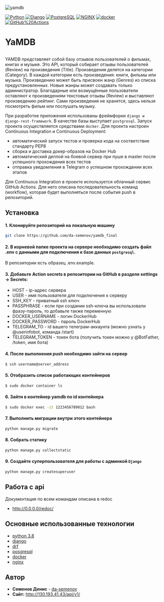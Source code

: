 ![yamdb](https://github.com/da-semenov/yamdb_final/workflows/yamdb/badge.svg?branch=master)

[![Python](https://img.shields.io/badge/-Python-464646??style=flat-square&logo=Python)](https://www.python.org/)
[![Django](https://img.shields.io/badge/-Django-464646??style=flat-square&logo=Django)](https://www.djangoproject.com/)
[![PostgreSQL](https://img.shields.io/badge/-PostgreSQL-464646??style=flat-square&logo=PostgreSQL)](https://www.postgresql.org/)
[![NGINX](https://img.shields.io/badge/-NGINX-464646??style=flat-square&logo=NGINX)](https://nginx.org/ru/)
[![docker](https://img.shields.io/badge/-Docker-464646??style=flat-square&logo=docker)](https://www.docker.com/)
[![GitHub%20Actions](https://img.shields.io/badge/-GitHub%20Actions-464646??style=flat-square&logo=GitHub%20actions)](https://github.com/features/actions)

# YaMDB
## 
YAMDB представляет собой базу отзывов пользователей о фильмах, книгах и музыке. Это API, который собирает отзывы пользователей (Review) на произведения (Title). Произведения делятся на категории (Category). В каждой категории есть произведения: книги, фильмы или музыка. Произведению может быть присвоен жанр (Genres) из списка предустановленных. Новые жанры может создавать только администратор. Благодарные или возмущённые пользователи оставляют к произведениям текстовые отзывы (Review) и выставляют произведению рейтинг. Сами произведения не хранятся, здесь нельзя посмотреть фильм или послушать музыку.

При разработке приложения использованы фреймфорки ```django и django-rest-framework```. В качестве базы выступает ```postgresql```.
Запуск проекта осуществляется средствами ```docker```. 
Для проекта настроен Continuous Integration и Continuous Deployment:
* автоматический запуск тестов и проверка кода на соответствие стандарту PEP8
* сборка и доставка докер-образов на Docker Hub
* автоматический деплой на боевой сервер при пуше в master после успешного прохождения всех тестов
* отправка уведомления в Telegram о успешном прохождении всех этапов

Для Continuous Integration в проекте используется облачный сервис GitHub Actions. Для него описана последовательность команд (workflow), которая будет выполняться после события push в репозиторий.

## Установка

#### 1. Клонируйте репозиторий на локальную машину
```bash
git clone https://github.com/da-semenov/yamdb_final
```

#### 2. В корневой папке проекта на сервере необходимо создать файл .env с данными для подключения к базе данных ```postgresql```.
В репозитории есть образец .env.example.


#### 3. Добавьте Action secrets в репозитории на GitHub в разделе settings -> Secrets:
* HOST - ip-адрес сервера
* USER - имя пользователя для подключения к серверу
* SSH_KEY - приватный ssh ключ
* PASSPHRASE - если при создании ssh-ключа вы использовали фразу-пароль, то добавьте также переменную
* DOCKER_USERNAME - логин DockerHub
* DOCKER_PASSWORD - пароль DockerHub
* TELEGRAM_TO - id вашего телеграм-аккаунта (можно узнать у @userinfobot, команда /start)
* TELEGRAM_TOKEN - токен бота (получить токен можно у @BotFather, /token, имя бота)


#### 4. После выполнения push необходимо зайти на сервер
```bash
$ ssh username@server_address
```

#### 5. Отобразить список работающих контейнеров
```bash
$ sudo docker container ls
```

#### 6. Зайти в контейнер yamdb по id контейнера
```bash
$ sudo docker exec -it 1223456789012 bash
```

#### 7. Выполнить миграции внутри этого контейнера
```bash
python manage.py migrate
```

#### 8. Собрать статику
```bash
python manage.py collectstatic
```

#### 9. Создайте суперпользователя для работы с админкой ```Django```
```bash
python manage.py createsuperuser
```

## Работа с api
Документация по всем командам описана в redoc
* http://0.0.0.0/redoc/

## Основные использованные технологии
* [python 3.8](https://www.python.org/)
* [django](https://www.djangoproject.com/)
* [drf](https://www.django-rest-framework.org/)
* [posgresql](https://www.postgresql.org/)
* [docker](https://www.docker.com/)
* [nginx](https://nginx.org/)

## Автор

* **Семенов Денис** - [da-semenov](https://github.com/da-semenov)
* **Сайт:** http://130.193.41.43/api/v1/
